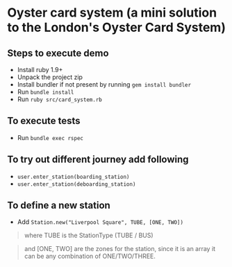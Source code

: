 # Oyster card system (a mini solution to the London's Oyster Card System)

## Steps to execute demo
- Install ruby 1.9+
- Unpack the project zip
- Install bundler if not present by running `gem install bundler`
- Run `bundle install`
- Run `ruby src/card_system.rb`

## To execute tests
- Run `bundle exec rspec`

## To try out different journey add following
- `user.enter_station(boarding_station)`
- `user.enter_station(deboarding_station)`

## To define a new station
- Add `Station.new("Liverpool Square", TUBE, [ONE, TWO])`
> where TUBE is the StationType (TUBE / BUS)

> and [ONE, TWO] are the zones for the station, since it is an array it can be any combination of ONE/TWO/THREE.
